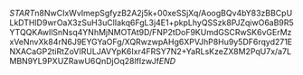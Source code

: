 $START$n8NwCIxWvImepSgfyzB2A2j5k+00xeSSjXq/AoogBQv4bY83zBBCpULkDTHlD9wrOaX3zSuH3uClIakq6FgL3j4E1+pkpLhyQSSzk8PJZqiwO6aB9R5YTQQKAwIlSnNsq4YNhMjNMOTAt9D/FNP2tDoF9KUmdGSCRwSK6vGErMzxVeNnvXk84rN6J9EYGYaOFg/XQRwzwpAHg6XPVJhP8Hu9y5DF6rqyd271ENXACaGP2tiRtZoVIRULJAVYpK6Ixr4FRSY7N2+YaRLsKzeZX8M2PqU7x/a7LMBN9YL9PXUZRawU6QnDjOq28lfIzwJf$END$